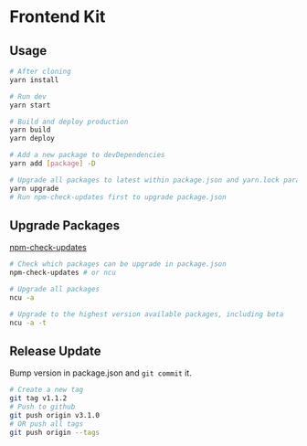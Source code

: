 # Frontend Kit


## Usage

```bash
# After cloning
yarn install

# Run dev
yarn start

# Build and deploy production
yarn build
yarn deploy

# Add a new package to devDependencies
yarn add [package] -D

# Upgrade all packages to latest within package.json and yarn.lock paramenters
yarn upgrade
# Run npm-check-updates first to upgrade package.json
```


## Upgrade Packages

[npm-check-updates](https://github.com/tjunnone/npm-check-updates)

```bash
# Check which packages can be upgrade in package.json
npm-check-updates # or ncu

# Upgrade all packages
ncu -a

# Upgrade to the highest version available packages, including beta
ncu -a -t
```


## Release Update

Bump version in package.json and `git commit` it.

```bash
# Create a new tag
git tag v1.1.2
# Push to github
git push origin v3.1.0
# OR push all tags
git push origin --tags
```
